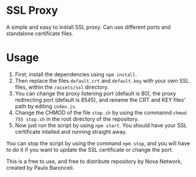 # SSL Proxy
A simple and easy to install SSL proxy. Can use different ports and standalone certificate files.

# Usage
1) First, install the dependencies using ```npm install```.
2) Then replace the files ```default.crt``` and ```default.key``` with your own SSL files, within the ```/assets/ssl``` directory.
3) You can change the proxy listening port (default is 80), the proxy redirecting port (default is 8545), and rename the CRT and KEY files' path by editing ```index.js```.
4) Change the CHMOD of the file ```stop.sh``` by using the commannd ```chmod 755 stop.sh``` in the root directory of the repository.
5) Now just run the script by using ```npm start```. You should have your SSL certificate intalled and running straight away.

You can stop the script by using the command ```npm stop```, and you will have to do it if you want to update the SSL certificate or change the port.

This is a free to use, and free to distribute repository by Nova Network, created by Paulo Baronceli.
